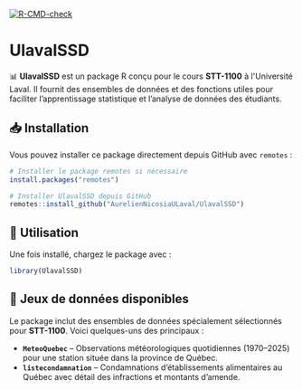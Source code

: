 <!-- badges: start -->
  [![R-CMD-check](https://github.com/AurelienNicosiaULaval/UlavalSSD/actions/workflows/R-CMD-check.yaml/badge.svg)](https://github.com/AurelienNicosiaULaval/UlavalSSD/actions/workflows/R-CMD-check.yaml)
  <!-- badges: end -->
# UlavalSSD

📊 **UlavalSSD** est un package R conçu pour le cours **STT-1100** à l'Université Laval. Il fournit des ensembles de données et des fonctions utiles pour faciliter l’apprentissage statistique et l’analyse de données des étudiants.

## 📥 Installation

Vous pouvez installer ce package directement depuis GitHub avec `remotes` :

``` r
# Installer le package remotes si nécessaire
install.packages("remotes")

# Installer UlavalSSD depuis GitHub
remotes::install_github("AurelienNicosiaULaval/UlavalSSD")
```

## 🔧 Utilisation

Une fois installé, chargez le package avec :

``` r
library(UlavalSSD)
```

## 📂 Jeux de données disponibles

Le package inclut des ensembles de données spécialement sélectionnés pour **STT-1100**. Voici quelques-uns des principaux :

- **`MeteoQuebec`** – Observations météorologiques quotidiennes (1970–2025) pour une station située dans la province de Québec.
- **`listecondamnation`** – Condamnations d’établissements alimentaires au Québec avec détail des infractions et montants d’amende.
